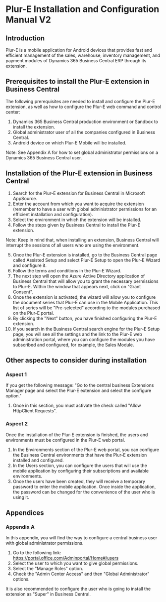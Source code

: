 # Plur-E Installation and Configuration Manual V2

## Introduction
Plur-E is a mobile application for Android devices that provides fast and efficient management of the sales, warehouse, inventory management, and payment modules of Dynamics 365 Business Central ERP through its extension.

## Prerequisites to install the Plur-E extension in Business Central
The following prerequisites are needed to install and configure the Plur-E extension, as well as how to configure the Plur-E web command and control center:

1. Dynamics 365 Business Central production environment or Sandbox to install the extension.
2. Global administrator user of all the companies configured in Business Central.
3. Android device on which Plur-E Mobile will be installed.

Note: See Appendix A for how to set global administrator permissions on a Dynamics 365 Business Central user.

## Installation of the Plur-E extension in Business Central
1. Search for the Plur-E extension for Business Central in Microsoft AppSource.
2. Enter the account from which you want to acquire the extension (remember to have a user with global administrator permissions for an efficient installation and configuration).
3. Select the environment in which the extension will be installed.
4. Follow the steps given by Business Central to install the Plur-E extension.

Note: Keep in mind that, when installing an extension, Business Central will interrupt the sessions of all users who are using the environment.

5. Once the Plur-E extension is installed, go to the Business Central page called Assisted Setup and select Plur-E Setup to open the Plur-E Wizard and configure it.
6. Follow the terms and conditions in the Plur-E Wizard.
7. The next step will open the Azure Active Directory application of Business Central that will allow you to grant the necessary permissions to Plur-E. Within the window that appears next, click on "Grant Consent".
8. Once the extension is activated, the wizard will allow you to configure the document series that Plur-E can use in the Mobile Application. This list of series will be "Pre-selected" according to the modules purchased on the Plur-E portal.
9. By clicking the "Next" button, you have finished configuring the Plur-E extension.
10. If you search in the Business Central search engine for the Plur-E Setup page, you will see all the settings and the link to the Plur-E web administration portal, where you can configure the modules you have subscribed and configured, for example, the Sales Module.

## Other aspects to consider during installation
### Aspect 1
If you get the following message: "Go to the central business Extensions Manager page and select the Plur-E extension and select the configure option."
1. Once in this section, you must activate the check called "Allow HttpClient Requests".

### Aspect 2
Once the installation of the Plur-E extension is finished, the users and environments must be configured in the Plur-E web portal.
1. In the Environments section of the Plur-E web portal, you can configure the Business Central environments that have the Plur-E extension installed and configured.
2. In the Users section, you can configure the users that will use the mobile application by configuring their subscriptions and available environments.
3. Once the users have been created, they will receive a temporary password to enter the mobile application. Once inside the application, the password can be changed for the convenience of the user who is using it.

## Appendices
### Appendix A
In this appendix, you will find the way to configure a central business user with global administrator permissions.
1. Go to the following link: https://portal.office.com/Adminportal/Home#/users
2. Select the user to which you want to give global permissions.
3. Select the "Manage Roles" option.
4. Check the "Admin Center Access" and then "Global Administrator" options.

It is also recommended to configure the user who is going to install the extension as "Super" in Business Central.